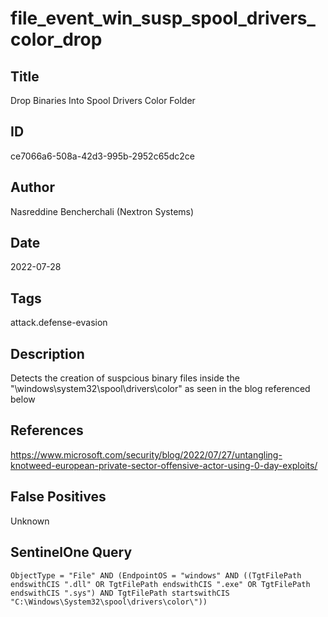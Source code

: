 # file_event_win_susp_spool_drivers_color_drop

## Title
Drop Binaries Into Spool Drivers Color Folder

## ID
ce7066a6-508a-42d3-995b-2952c65dc2ce

## Author
Nasreddine Bencherchali (Nextron Systems)

## Date
2022-07-28

## Tags
attack.defense-evasion

## Description
Detects the creation of suspcious binary files inside the "\windows\system32\spool\drivers\color\" as seen in the blog referenced below

## References
https://www.microsoft.com/security/blog/2022/07/27/untangling-knotweed-european-private-sector-offensive-actor-using-0-day-exploits/

## False Positives
Unknown

## SentinelOne Query
```
ObjectType = "File" AND (EndpointOS = "windows" AND ((TgtFilePath endswithCIS ".dll" OR TgtFilePath endswithCIS ".exe" OR TgtFilePath endswithCIS ".sys") AND TgtFilePath startswithCIS "C:\Windows\System32\spool\drivers\color\"))

```